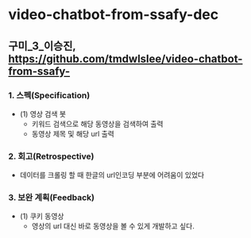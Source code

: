 # video-chatbot-from-ssafy-dec
구미_3_이승진, https://github.com/tmdwlslee/video-chatbot-from-ssafy-
---------------------------------------------------------------------

### 1. 스펙(Specification)
* (1) 영상 검색 봇
  * 키워드 검색으로 해당 동영상을 검색하여 출력
  * 동영상 제목 및 해당 url 출력

### 2. 회고(Retrospective)

  * 데이터를 크롤링 할 때 한글의 url인코딩 부분에 어려움이 있었다

### 3. 보완 계획(Feedback)
* (1) 쿠키 동영상
  * 영상의 url 대신 바로 동영상을 볼 수 있게 개발하고 싶다.

